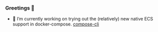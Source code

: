 ### Greetings 🖖

- 🔭 I’m currently working on trying out the (relatively) new native ECS support in docker-compose.  [compose-cli](https://github.com/docker/compose-cli)

<!--
**silhouette88/silhouette88** is a ✨ _special_ ✨ repository because its `README.md` (this file) appears on your GitHub profile.

Here are some ideas to get you started:

- 🔭 I’m currently working on ...
- 🌱 I’m currently learning ...
- 👯 I’m looking to collaborate on ...
- 🤔 I’m looking for help with ...
- 💬 Ask me about ...
- 📫 How to reach me: ...
- 😄 Pronouns: ...
- ⚡ Fun fact: ...
-->

